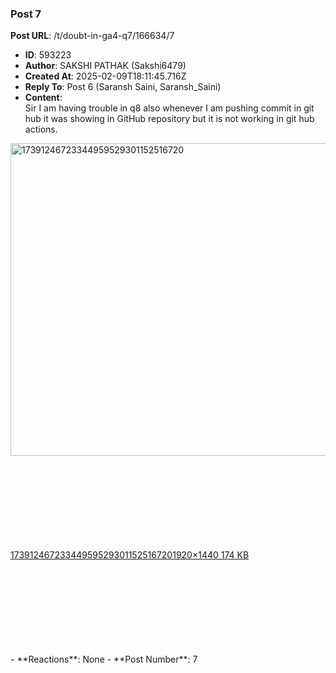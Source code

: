 ### Post 7
**Post URL**: /t/doubt-in-ga4-q7/166634/7
- **ID**: 593223
- **Author**: SAKSHI PATHAK (Sakshi6479)
- **Created At**: 2025-02-09T18:11:45.716Z
- **Reply To**: Post 6 (Saransh Saini, Saransh_Saini)
- **Content**:  
  Sir I am having trouble in q8 also whenever I am pushing commit in git hub it was showing in GitHub repository but it is not working in git hub actions.<br>
<div class="lightbox-wrapper"><a class="lightbox" href="https://europe1.discourse-cdn.com/flex013/uploads/iitm/original/3X/9/2/92ea4dcea08bee572e3014e2643e84c2d1ad1265.jpeg" data-download-href="/uploads/short-url/kXFHGhOEC2NV5cjQ3lOpM78i47j.jpeg?dl=1" title="17391246723344959529301152516720" rel="noopener nofollow ugc"><img src="https://europe1.discourse-cdn.com/flex013/uploads/iitm/optimized/3X/9/2/92ea4dcea08bee572e3014e2643e84c2d1ad1265_2_666x500.jpeg" alt="17391246723344959529301152516720" data-base62-sha1="kXFHGhOEC2NV5cjQ3lOpM78i47j" width="666" height="500" srcset="https://europe1.discourse-cdn.com/flex013/uploads/iitm/optimized/3X/9/2/92ea4dcea08bee572e3014e2643e84c2d1ad1265_2_666x500.jpeg, https://europe1.discourse-cdn.com/flex013/uploads/iitm/optimized/3X/9/2/92ea4dcea08bee572e3014e2643e84c2d1ad1265_2_999x750.jpeg 1.5x, https://europe1.discourse-cdn.com/flex013/uploads/iitm/optimized/3X/9/2/92ea4dcea08bee572e3014e2643e84c2d1ad1265_2_1332x1000.jpeg 2x" data-dominant-color="646361"><div class="meta"><svg class="fa d-icon d-icon-far-image svg-icon" aria-hidden="true"><use href="#far-image"></use></svg><span class="filename">17391246723344959529301152516720</span><span class="informations">1920×1440 174 KB</span><svg class="fa d-icon d-icon-discourse-expand svg-icon" aria-hidden="true"><use href="#discourse-expand"></use></svg></div></a></div>
- **Reactions**: None
- **Post Number**: 7

